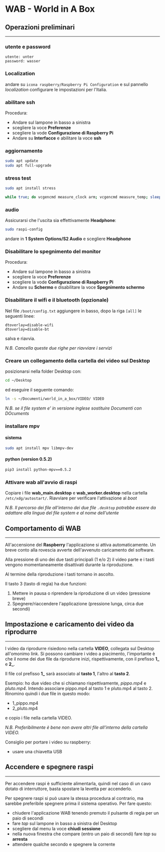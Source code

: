 # WAB - World in A Box

## Operazioni preliminari
---

### utente e password

```
utente: unter
password: wasser
```

### Localization

andare su `icona raspberry/Raspberry Pi Configuration` e sul pannello *localization* configurare le impostazioni per l'Italia.

### abilitare ssh

Procedura:

- Andare sul lampone in basso a sinistra
- scegliere la voce **Preferenze**
- scegliere la vode **Configurazione di Raspberry Pi**
- Andare su **Interfacce** e abilitare la voce **ssh**

### aggiornamento

```bash
sudo apt update
sudo apt full-upgrade
```

### stress test

```bash
sudo apt install stress
```

```bash
while true; do vcgencmd measure_clock arm; vcgencmd measure_temp; sleep 10; done& stress -c 4 -t 900s
```

### audio

Assicurarsi che l'uscita sia effettivamente **Headphone**:

```bash
sudo raspi-config
```

andare in **1 System Options/S2 Audio** e scegliere **Headphone**

### Disabilitare lo spegnimento del monitor

Procedura:

- Andare sul lampone in basso a sinistra
- scegliere la voce **Preferenze**
- scegliere la vode **Configurazione di Raspberry Pi**
- Andare su **Schermo** e disabilitare la voce **Spegnimento schermo**

### Disabilitare il wifi e il bluetooth (opzionale)

Nel file `/boot/config.txt` aggiungere in basso, dopo la riga `[all]` le seguenti linee:

```
dtoverlay=disable-wifi
dtoverlay=disable-bt
```

salva e riavvia.

*N.B. Cancella queste due righe per riavviare i servizi*

### Creare un collegamento della cartella dei video sul Desktop 

posizionarsi nella folder Desktop con:  

```bash
cd ~/Desktop
``` 

ed eseguire il seguente comando:  

```bash
ln -s ~/Documenti/world_in_a_box/VIDEO/ VIDEO
```

*N.B. se il file system e' in versione inglese sostituire Documenti con DOcuments*

### installare mpv

#### sistema

```bash
sudo apt install mpv libmpv-dev 
```

#### python (version 0.5.2)

```bash
pip3 install python-mpv==0.5.2
```

### Attivare wab all'avvio di raspi

Copiare i file **wab_main.desktop** e **wab_worker.desktop** nella cartella `/etc/xdg/autostart/`. 
Riavviare per verificare l'attivazione al *boot*

*N.B. Il percorso dei file all'interno dei due file `.desktop` potrebbe essere da adattare alla lingua del file system e al nome dell'utente*

## Comportamento di WAB
---

All'accensione del **Raspberry** l'applicazione si attiva automaticamente. Un breve conto alla rovescia avverte dell'avvenuto caricamento del software.

Alla pressione di uno dei due tasti principali (1 e/o 2) il video parte e i tasti vengono momentaneamente disattivati durante la riproduzione. 

Al termine della riproduzione i tasti tornano in ascolto.

Il tasto 3 (tasto di regia) ha due funzioni:

1.  Mettere in pausa o riprendere la riproduzione di un video (pressione breve)
2.  Spegnere/riaccendere l'applicazione (pressione lunga, circa due secondi)


## Impostazione e caricamento dei video da riprodurre
---

I video da riprodurre risiedono nella cartella **VIDEO**, collegata sul Desktop all'omonimo link. Si possono cambiare i video a piacimento, l'importante è che il nome dei due file da riprodurre inizi, rispettivamente, con il prefisso **1_** e **2_**.

Il file col prefisso **1_** sarà associato al **tasto 1**, l'altro al **tasto 2**.

Esempio: ho due video che si chiamano rispettivamente, *pippo.mp4* e *pluto.mp4*. Intendo associare pippo.mp4 al tasto 1 e pluto.mp4 al tasto 2. Rinomino quindi i due file in questo modo:

*   1_pippo.mp4
*   2_pluto.mp4

e copio i file nella cartella VIDEO.

*N.B. Preferibilmente è bene non avere altri file all'interno della cartella VIDEO.*

Consiglio per portare i video su raspberry:
- usare una chiavetta USB

## Accendere e spegnere raspi

---

Per accendere raspi è sufficiente alimentarla, quindi nel caso di un cavo dotato di interruttore, basta spostare la levetta per accenderlo. 

Per spegnere raspi si può usare la stessa procedura al contrario, ma sarebbe preferibile spegnere prima il sistema operativo. Per fare questo:

- chiudere l'applicazione WAB tenendo premuto il pulsante di regia per un paio di secondi
- fare *tap* sul lampone in basso a sinistra del Desktop
- scegliere dal menu la voce **chiudi sessione**
- nella nuova finestra che compare (entro un paio di secondi) fare *tap* su **arresta**
- attendere qualche secondo e spegnere la corrente



